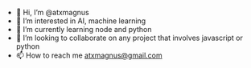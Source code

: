 - 👋 Hi, I’m @atxmagnus
- 👀 I’m interested in AI, machine learning
- 🌱 I’m currently learning node and python
- 💞️ I’m looking to collaborate on any project that involves javascript or python
- 📫 How to reach me atxmagnus@gmail.com

<!---
atxmagnus/atxmagnus is a ✨ special ✨ repository because its `README.md` (this file) appears on your GitHub profile.
You can click the Preview link to take a look at your changes.
--->
